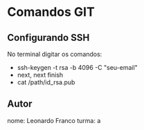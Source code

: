 # Comandos GIT

## Configurando SSH

No terminal digitar os comandos:

- ssh-keygen -t rsa -b 4096 -C "seu-email"
- next, next finish
- cat /path/id_rsa.pub

## Autor
nome: Leonardo Franco
turma: a
